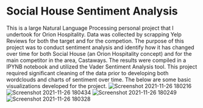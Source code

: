 # Social House Sentiment Analysis

This is a large Natural Language Processing personal project that I undertook for Orion Hospitality. Data was collected by scrapping Yelp Reviews for both the target and for the competion. The purpose of this project was to conduct sentiment analysis and identify how it has changed over time for both Social House (an Orion Hospitality concept) and for the main competitor in the area, Castaways. The results were compiled in a IPYNB notebook and utilized the Vader Sentiment Analysis tool. This project required significant cleaning of the data prior to developing both wordclouds and charts of sentiment over time. The below are some basic visualizations developed for the project.
![Screenshot 2021-11-26 180216](https://user-images.githubusercontent.com/61364738/143660214-5fa74394-f215-46bd-b4ae-a85330077b4e.png)
![Screenshot 2021-11-26 180434](https://user-images.githubusercontent.com/61364738/143660218-dc446ec7-0bdd-495b-8a5f-76dc7a71ee51.png)
![Screenshot 2021-11-26 180249](https://user-images.githubusercontent.com/61364738/143660221-d091297c-c669-47c7-8ffd-d465bb329daf.png)
![Screenshot 2021-11-26 180328](https://user-images.githubusercontent.com/61364738/143660224-9f0b7906-0ccb-4bd2-ab50-9babc39dd4c2.png)
